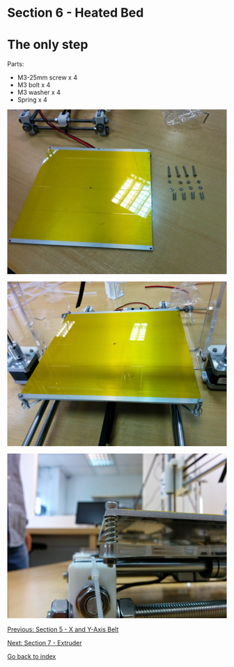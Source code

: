 # Section 6 - Heated Bed

# The only step

Parts:
- M3-25mm screw x 4
- M3 bolt x 4
- M3 washer x 4
- Spring x 4

![](https://raw.githubusercontent.com/MincheeLab/MakeYourOwn3DPrinter/master/images/IMG_20141029_104251.jpg)

![](https://raw.githubusercontent.com/MincheeLab/MakeYourOwn3DPrinter/master/images/IMG_20141029_104802.jpg)

![](https://raw.githubusercontent.com/MincheeLab/MakeYourOwn3DPrinter/master/images/IMG_20141029_104532.jpg)

[Previous: Section 5 - X and Y-Axis Belt](s5-xyaxis-belt.md)

[Next: Section 7 - Extruder](s7-extruder.md)

[Go back to index](index.md)
